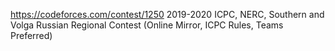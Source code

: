 https://codeforces.com/contest/1250
2019-2020 ICPC, NERC, Southern and Volga Russian Regional Contest (Online Mirror, ICPC Rules, Teams Preferred)

